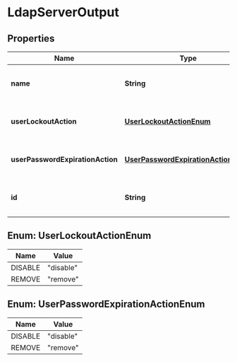 
# LdapServerOutput

## Properties
Name | Type | Description | Notes
------------ | ------------- | ------------- | -------------
**name** | **String** | The name of this LDAP server |  [optional]
**userLockoutAction** | [**UserLockoutActionEnum**](#UserLockoutActionEnum) | action to take; one of &#39;remove&#39; or &#39;disable&#39; |  [optional]
**userPasswordExpirationAction** | [**UserPasswordExpirationActionEnum**](#UserPasswordExpirationActionEnum) | action to take; one of &#39;remove&#39; or &#39;disable&#39; |  [optional]
**id** | **String** | Unique identifier of this LDAP server | 


<a name="UserLockoutActionEnum"></a>
## Enum: UserLockoutActionEnum
Name | Value
---- | -----
DISABLE | &quot;disable&quot;
REMOVE | &quot;remove&quot;


<a name="UserPasswordExpirationActionEnum"></a>
## Enum: UserPasswordExpirationActionEnum
Name | Value
---- | -----
DISABLE | &quot;disable&quot;
REMOVE | &quot;remove&quot;



